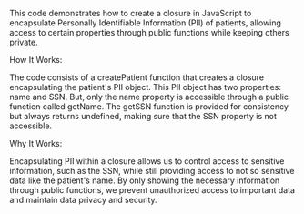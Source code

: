 This code demonstrates how to create a closure in JavaScript to encapsulate Personally Identifiable Information (PII) of patients, allowing access to certain properties through public functions while keeping others private.

How It Works:

The code consists of a createPatient function that creates a closure encapsulating the patient's PII object. This PII object has two properties: name and SSN. But, only the name property is accessible through a public function called getName. The getSSN function is provided for consistency but always returns undefined, making sure that the SSN property is not accessible.


Why It Works: 

Encapsulating PII within a closure allows us to control access to sensitive information, such as the SSN, while still providing access to not so sensitive data like the patient's name. By only showing the necessary information through public functions, we prevent unauthorized access to important data and maintain data privacy and security.